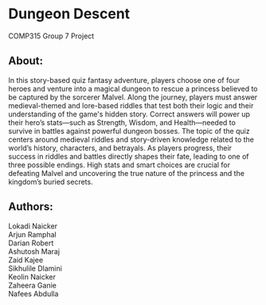 # Dungeon Descent
 COMP315 Group 7 Project

## About:
In this story-based quiz fantasy adventure, players choose one of four heroes and venture into a magical dungeon to rescue a princess believed to be captured by the sorcerer Malvel. Along the journey, players must answer medieval-themed and lore-based riddles that test both their logic and their understanding of the game's hidden story. Correct answers will power up their hero’s stats—such as Strength, Wisdom, and Health—needed to survive in battles against powerful dungeon bosses.
The topic of the quiz centers around medieval riddles and story-driven knowledge related to the world’s history, characters, and betrayals. As players progress, their success in riddles and battles directly shapes their fate, leading to one of three possible endings. High stats and smart choices are crucial for defeating Malvel and uncovering the true nature of the princess and the kingdom’s buried secrets.

## Authors:
Lokadi Naicker  
Arjun Ramphal  
Darian Robert  
Ashutosh Maraj  
Zaid Kajee  
Sikhulile Dlamini  
Keolin Naicker  
Zaheera Ganie  
Nafees Abdulla  
